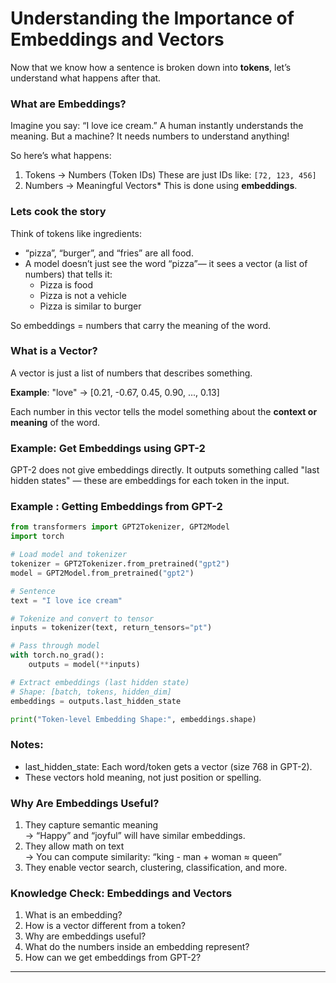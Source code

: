 # Understanding the Importance of Embeddings and Vectors

Now that we know how a sentence is broken down into **tokens**, let’s understand what happens after that.
### What are Embeddings?

Imagine you say:   “I love ice cream.”
A human instantly understands the meaning. But a machine? It needs numbers to understand anything!

So here’s what happens:
1. Tokens → Numbers (Token IDs) 
   These are just IDs like: `[72, 123, 456]`
2. Numbers → Meaningful Vectors* 
   This is done using **embeddings**.
### Lets cook the story

Think of tokens like ingredients:  
- “pizza”, “burger”, and “fries” are all food.  
- A model doesn’t just see the word “pizza”— it sees a vector (a list of numbers) that tells it:
  - Pizza is food 
  - Pizza is not a vehicle 
  - Pizza is similar to burger 

So embeddings = numbers that carry the meaning of the word.

### What is a Vector?
A vector is just a list of numbers that describes something.

**Example**:
"love" → [0.21, -0.67, 0.45, 0.90, ..., 0.13]

Each number in this vector tells the model something about the **context or meaning** of the word.

### Example: Get Embeddings using GPT-2

GPT-2 does not give embeddings directly. It outputs something called "last hidden states" — these are embeddings for each token in the input.

### Example : Getting Embeddings from GPT-2

```python
from transformers import GPT2Tokenizer, GPT2Model
import torch

# Load model and tokenizer
tokenizer = GPT2Tokenizer.from_pretrained("gpt2")
model = GPT2Model.from_pretrained("gpt2")

# Sentence
text = "I love ice cream"

# Tokenize and convert to tensor
inputs = tokenizer(text, return_tensors="pt")

# Pass through model
with torch.no_grad():
    outputs = model(**inputs)

# Extract embeddings (last hidden state)
# Shape: [batch, tokens, hidden_dim]
embeddings = outputs.last_hidden_state

print("Token-level Embedding Shape:", embeddings.shape)
```
### Notes:
- last_hidden_state: Each word/token gets a vector (size 768 in GPT-2).
- These vectors hold meaning, not just position or spelling.
###  Why Are Embeddings Useful?
1. They capture semantic meaning\
→ “Happy” and “joyful” will have similar embeddings.
2. They allow math on text\
→ You can compute similarity: “king - man + woman ≈ queen”
3. They enable vector search, clustering, classification, and more.

### Knowledge Check: Embeddings and Vectors
1. What is an embedding?
2. How is a vector different from a token?
3. Why are embeddings useful?
4. What do the numbers inside an embedding represent?
5. How can we get embeddings from GPT-2?

---